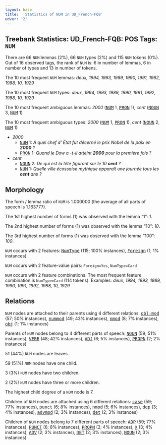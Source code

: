 ```yaml
---
layout: base
title:  'Statistics of NUM in UD_French-FQB'
udver: '2'
---
```


## Treebank Statistics: UD_French-FQB: POS Tags: `NUM`

There are 66 `NUM` lemmas (2%), 66 `NUM` types (2%) and 115 `NUM` tokens (0%).
Out of 16 observed tags, the rank of `NUM` is: 6 in number of lemmas, 6 in number of types and 13 in number of tokens.

The 10 most frequent `NUM` lemmas: <em>deux, 1994, 1993, 1989, 1990, 1991, 1992, 1988, 10, 1929</em>

The 10 most frequent `NUM` types:  <em>deux, 1994, 1993, 1989, 1990, 1991, 1992, 1988, 10, 1929</em>

The 10 most frequent ambiguous lemmas: <em>2000</em> (<tt><a href="fr_fqb-pos-NUM.html">NUM</a></tt> 1, <tt><a href="fr_fqb-pos-PRON.html">PRON</a></tt> 1), <em>cent</em> (<tt><a href="fr_fqb-pos-NOUN.html">NOUN</a></tt> 3, <tt><a href="fr_fqb-pos-NUM.html">NUM</a></tt> 1)

The 10 most frequent ambiguous types:  <em>2000</em> (<tt><a href="fr_fqb-pos-NUM.html">NUM</a></tt> 1, <tt><a href="fr_fqb-pos-PRON.html">PRON</a></tt> 1), <em>cent</em> (<tt><a href="fr_fqb-pos-NOUN.html">NOUN</a></tt> 2, <tt><a href="fr_fqb-pos-NUM.html">NUM</a></tt> 1)


* <em>2000</em>
  * <tt><a href="fr_fqb-pos-NUM.html">NUM</a></tt> 1: <em>À quel chef d' État fut décerné le prix Nobel de la paix en <b>2000</b> ?</em>
  * <tt><a href="fr_fqb-pos-PRON.html">PRON</a></tt> 1: <em>Quand le Dow a -t-il atteint <b>2000</b> pour la première fois ?</em>
* <em>cent</em>
  * <tt><a href="fr_fqb-pos-NOUN.html">NOUN</a></tt> 2: <em>De qui est la tête figurant sur le 10 <b>cent</b> ?</em>
  * <tt><a href="fr_fqb-pos-NUM.html">NUM</a></tt> 1: <em>Quelle ville écossaise mythique apparaît une journée tous les <b>cent</b> ans ?</em>

## Morphology

The form / lemma ratio of `NUM` is 1.000000 (the average of all parts of speech is 1.163777).

The 1st highest number of forms (1) was observed with the lemma “1”: <em>1</em>.

The 2nd highest number of forms (1) was observed with the lemma “10”: <em>10</em>.

The 3rd highest number of forms (1) was observed with the lemma “100”: <em>100</em>.

`NUM` occurs with 2 features: <tt><a href="fr_fqb-feat-NumType.html">NumType</a></tt> (115; 100% instances), <tt><a href="fr_fqb-feat-Foreign.html">Foreign</a></tt> (1; 1% instances)

`NUM` occurs with 2 feature-value pairs: `Foreign=Yes`, `NumType=Card`

`NUM` occurs with 2 feature combinations.
The most frequent feature combination is `NumType=Card` (114 tokens).
Examples: <em>deux, 1994, 1993, 1989, 1990, 1991, 1992, 1988, 10, 1929</em>


## Relations

`NUM` nodes are attached to their parents using 4 different relations: <tt><a href="fr_fqb-dep-obl-mod.html">obl:mod</a></tt> (57; 50% instances), <tt><a href="fr_fqb-dep-nummod.html">nummod</a></tt> (49; 43% instances), <tt><a href="fr_fqb-dep-nmod.html">nmod</a></tt> (8; 7% instances), <tt><a href="fr_fqb-dep-obj.html">obj</a></tt> (1; 1% instances)

Parents of `NUM` nodes belong to 4 different parts of speech: <tt><a href="fr_fqb-pos-NOUN.html">NOUN</a></tt> (59; 51% instances), <tt><a href="fr_fqb-pos-VERB.html">VERB</a></tt> (48; 42% instances), <tt><a href="fr_fqb-pos-ADJ.html">ADJ</a></tt> (6; 5% instances), <tt><a href="fr_fqb-pos-PROPN.html">PROPN</a></tt> (2; 2% instances)

51 (44%) `NUM` nodes are leaves.

59 (51%) `NUM` nodes have one child.

3 (3%) `NUM` nodes have two children.

2 (2%) `NUM` nodes have three or more children.

The highest child degree of a `NUM` node is 7.

Children of `NUM` nodes are attached using 6 different relations: <tt><a href="fr_fqb-dep-case.html">case</a></tt> (59; 77% instances), <tt><a href="fr_fqb-dep-punct.html">punct</a></tt> (6; 8% instances), <tt><a href="fr_fqb-dep-nmod.html">nmod</a></tt> (5; 6% instances), <tt><a href="fr_fqb-dep-dep.html">dep</a></tt> (3; 4% instances), <tt><a href="fr_fqb-dep-advmod.html">advmod</a></tt> (2; 3% instances), <tt><a href="fr_fqb-dep-det.html">det</a></tt> (2; 3% instances)

Children of `NUM` nodes belong to 7 different parts of speech: <tt><a href="fr_fqb-pos-ADP.html">ADP</a></tt> (59; 77% instances), <tt><a href="fr_fqb-pos-PUNCT.html">PUNCT</a></tt> (6; 8% instances), <tt><a href="fr_fqb-pos-PROPN.html">PROPN</a></tt> (3; 4% instances), <tt><a href="fr_fqb-pos-X.html">X</a></tt> (3; 4% instances), <tt><a href="fr_fqb-pos-ADV.html">ADV</a></tt> (2; 3% instances), <tt><a href="fr_fqb-pos-DET.html">DET</a></tt> (2; 3% instances), <tt><a href="fr_fqb-pos-NOUN.html">NOUN</a></tt> (2; 3% instances)

